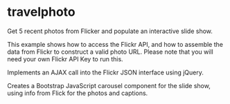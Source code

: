 travelphoto
==========

Get 5 recent photos from Flicker and populate an interactive slide show.

This example shows how to access the Flickr API, and how to assemble the data from Flickr to construct a valid photo URL. Please note that you will need your own Flickr API Key to run this.

Implements an AJAX call into the Flickr JSON interface using jQuery.

Creates a Bootstrap JavaScript carousel component for the slide show, using info from Flick for the photos and captions.
